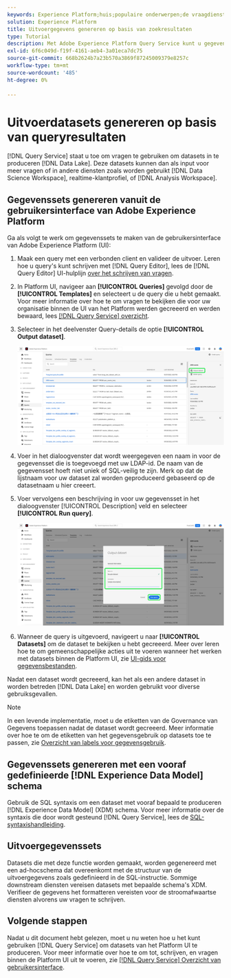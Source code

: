 ```yaml
---
keywords: Experience Platform;huis;populaire onderwerpen;de vraagdienst;de dienst van de Vraag;produceert datasets;produceert dataset;creeer dataset;
solution: Experience Platform
title: Uitvoergegevens genereren op basis van zoekresultaten
type: Tutorial
description: Met Adobe Experience Platform Query Service kunt u gegevenssets maken vanuit de gebruikersinterface. Nadat een dataset wordt gecreeerd, kan het als een andere dataset in het meer van Gegevens worden betreden en voor een verscheidenheid van gebruiksgevallen worden gebruikt.
exl-id: 6f6c049d-f19f-4161-aeb4-3a01eca7dc75
source-git-commit: 668b2624b7a23b570a3869f87245009379e8257c
workflow-type: tm+mt
source-wordcount: '485'
ht-degree: 0%

---
```


# Uitvoerdatasets genereren op basis van queryresultaten

[!DNL Query Service] staat u toe om vragen te gebruiken om datasets in te produceren [!DNL Data Lake]. Deze datasets kunnen dan als input voor meer vragen of in andere diensten zoals worden gebruikt [!DNL Data Science Workspace], realtime-klantprofiel, of [!DNL Analysis Workspace].

## Gegevenssets genereren vanuit de gebruikersinterface van Adobe Experience Platform

Ga als volgt te werk om gegevenssets te maken van de gebruikersinterface van Adobe Experience Platform (UI):

1. Maak een query met een verbonden client en valideer de uitvoer. Leren hoe u query&#39;s kunt schrijven met [!DNL Query Editor], lees de [!DNL Query Editor] UI-hulplijn [over het schrijven van vragen](./user-guide.md#writing-queries).

2. In Platform UI, navigeer aan **[!UICONTROL Queries]** gevolgd door de **[!UICONTROL Templates]** en selecteert u de query die u hebt gemaakt. Voor meer informatie over hoe te om vragen te bekijken die voor uw organisatie binnen de UI van het Platform werden gecreeerd en werden bewaard, lees [[!DNL Query Service] overzicht](./overview.md#browse).

3. Selecteer in het deelvenster Query-details de optie **[!UICONTROL Output dataset]**.

   ![Het lusje van de Malplaatjes van de Werkruimte van Vragen met Uitvoer benadrukte dataset van de Output.](../images/ui/create-datasets/output-dataset.png)

4. Voer in het dialoogvenster dat wordt weergegeven een naam in voor de gegevensset die is toegevoegd met uw LDAP-id. De naam van de gegevensset hoeft niet uniek of SQL-veilig te zijn. Merk op dat de lijstnaam voor uw dataset zal worden geproduceerd gebaseerd op de datasetnaam u hier creeert.

5. Voer vervolgens een beschrijving in voor uw gegevensset in het dialoogvenster [!UICONTROL Description] veld en selecteer **[!UICONTROL Run query]**.

   ![De datasetdialoog van de Output met de datasetdetails en de looppasvraag benadrukte](../images/ui/create-datasets/run-query.png)

6. Wanneer de query is uitgevoerd, navigeert u naar **[!UICONTROL Datasets]** om de dataset te bekijken u hebt gecreeerd. Meer over leren hoe te om gemeenschappelijke acties uit te voeren wanneer het werken met datasets binnen de Platform UI, zie [UI-gids voor gegevensbestanden](../../catalog/datasets/user-guide.md).

Nadat een dataset wordt gecreeerd, kan het als een andere dataset in worden betreden [!DNL Data Lake] en worden gebruikt voor diverse gebruiksgevallen.

>[!NOTE]
>
>In een levende implementatie, moet u de etiketten van de Governance van Gegevens toepassen nadat de dataset wordt gecreeerd. Meer informatie over hoe te om de etiketten van het gegevensgebruik op datasets toe te passen, zie [Overzicht van labels voor gegevensgebruik](../../data-governance/labels/overview.md).

## Gegevenssets genereren met een vooraf gedefinieerde [!DNL Experience Data Model] schema

Gebruik de SQL syntaxis om een dataset met vooraf bepaald te produceren [!DNL Experience Data Model] (XDM) schema. Voor meer informatie over de syntaxis die door wordt gesteund [!DNL Query Service], lees de [SQL-syntaxishandleiding](../sql/syntax.md#create-table-as-select).

## Uitvoergegevenssets

Datasets die met deze functie worden gemaakt, worden gegenereerd met een ad-hocschema dat overeenkomt met de structuur van de uitvoergegevens zoals gedefinieerd in de SQL-instructie. Sommige downstream diensten vereisen datasets met bepaalde schema&#39;s XDM. Verifieer de gegevens het formatteren vereisten voor de stroomafwaartse diensten alvorens uw vragen te schrijven.

## Volgende stappen

Nadat u dit document hebt gelezen, moet u nu weten hoe u het kunt gebruiken [!DNL Query Service] om datasets van het Platform UI te produceren. Voor meer informatie over hoe te om tot, schrijven, en vragen binnen de Platform UI uit te voeren, zie [[!DNL Query Service] Overzicht van gebruikersinterface](./overview.md).
